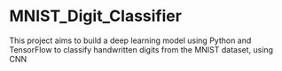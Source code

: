 # MNIST_Digit_Classifier
This project aims to build a deep learning model using Python and TensorFlow to classify handwritten digits from the MNIST dataset, using CNN
